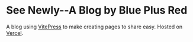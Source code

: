 # See Newly--A Blog by Blue Plus Red
A blog using [VitePress](https://vitepress.dev/) to make creating pages to share easy. Hosted on [Vercel](https://vercel.com/).
